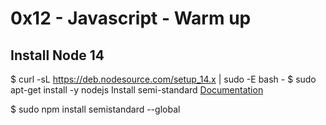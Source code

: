 # 0x12 - Javascript - Warm up

## Install Node 14

$ curl -sL https://deb.nodesource.com/setup_14.x | sudo -E bash -
$ sudo apt-get install -y nodejs
Install semi-standard
[Documentation](https://alx-intranet.hbtn.io/rltoken/35q5Pc6A6KWPyd3kGeRQFg)

$ sudo npm install semistandard --global
